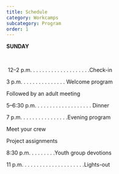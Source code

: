 ```yaml
---
title: Schedule
category: Workcamps
subcategory: Program
order: 1
---
```


**SUNDAY**&nbsp;

&nbsp;

&nbsp;12–2 p.m. . . . . . . . . . . . . . . . . . . .Check-in&nbsp;

3 p.m. . . . . . . . . . . . . . . Welcome program&nbsp;

Followed by an adult meeting&nbsp;

5–6:30 p.m. . . . . . . . . . . . . . . . . . . Dinner&nbsp;

7 p.m. . . . . . . . . . . . . . . .Evening program&nbsp;

Meet your crew&nbsp;

Project assignments&nbsp;

8:30 p.m. . . . . . . . .Youth group devotions&nbsp;

11 p.m. . . . . . . . . . . . . . . . . . . . .Lights-out&nbsp;
